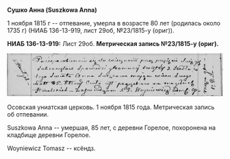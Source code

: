 **Сушко Анна (Suszkowa Anna)**

1 ноября 1815 г -- отпевание, умерла в возрасте 80 лет (родилась около
1735 г) (НИАБ 136-13-919, лист 29об, №23/1815-у (ориг)).

**НИАБ 136-13-919:** Лист 29об. **Метрическая запись №23/1815-у
(ориг).**

![](./media/75be75a7ce376cd3e94c274f98d5e3829fd06bbe.png)

Осовская униатская церковь. 1 ноября 1815 года. Метрическая запись об
отпевании.

Suszkowa Anna -- умершая, 85 лет, с деревни Горелое, похоронена на
кладбище деревни Горелое.

Woyniewicz Tomasz -- ксёндз.
